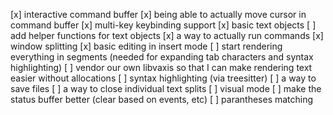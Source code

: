 [x] interactive command buffer
[x] being able to actually move cursor in command buffer
[x] multi-key keybinding support
[x] basic text objects
[ ] add helper functions for text objects
[x] a way to actually run commands
[x] window splitting
[x] basic editing in insert mode
[ ] start rendering everything in segments (needed for expanding tab characters and syntax highlighting)
[ ] vendor our own libvaxis so that I can make rendering text easier without allocations
[ ] syntax highlighting (via treesitter)
[ ] a way to save files
[ ] a way to close individual text splits
[ ] visual mode
[ ] make the status buffer better (clear based on events, etc)
[ ] parantheses matching
